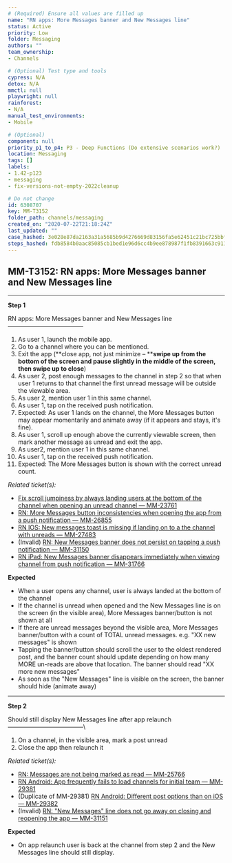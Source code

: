 ```yaml
---
# (Required) Ensure all values are filled up
name: "RN apps: More Messages banner and New Messages line"
status: Active
priority: Low
folder: Messaging
authors: ""
team_ownership: 
- Channels

# (Optional) Test type and tools
cypress: N/A
detox: N/A
mmctl: null
playwright: null
rainforest: 
- N/A
manual_test_environments: 
- Mobile

# (Optional)
component: null
priority_p1_to_p4: P3 - Deep Functions (Do extensive scenarios work?)
location: Messaging
tags: []
labels: 
- 1.42-p123
- messaging
- fix-versions-not-empty-2022cleanup

# Do not change
id: 6308707
key: MM-T3152
folder_path: channels/messaging
created_on: "2020-07-22T21:18:24Z"
last_updated: ""
case_hashed: 3e028e87da2163a31a5685b9d4276669d83156fa5e62451c21bc725bbffa630130f53bf2a0afa465b45a76b35313c6ec
steps_hashed: fdb8584b0aac85085cb1bed1e96d6cc4b9ee878987f1fb8391663c911dfaef7a7e9d8963c41b66bd6a0b598e73b8ac41
---
```


## MM-T3152: RN apps: More Messages banner and New Messages line

---

**Step 1**

RN apps: More Messages banner and New Messages line\
–––––––––––––––––––––––––

1. As user 1, launch the mobile app.
2. Go to a channel where you can be mentioned.
3. Exit the app (\*\*close app, not just minimize – \*\***swipe up from the bottom of the screen and pause slightly in the middle of the screen, then swipe up to close**)
4. As user 2, post enough messages to the channel in step 2 so that when user 1 returns to that channel the first unread message will be outside the viewable area.
5. As user 2, mention user 1 in this same channel.
6. As user 1, tap on the received push notification.
7. Expected: As user 1 lands on the channel, the More Messages button may appear momentarily and animate away (if it appears and stays, it's fine).
8. As user 1, scroll up enough above the currently viewable screen, then mark another message as unread and exit the app.
9. As user2, mention user 1 in this same channel.
10. As user 1, tap on the received push notification.
11. Expected: The More Messages button is shown with the correct unread count.

_Related ticket(s):_

- [Fix scroll jumpiness by always landing users at the bottom of the channel when opening an unread channel — MM-23761](https://mattermost.atlassian.net/browse/MM-23761)
- [RN: More Messages button inconsistencies when opening the app from a push notification — MM-26855](https://mattermost.atlassian.net/browse/MM-26855)
- [RN IOS: New messages toast is missing if landing on to a the channel with unreads — MM-27483](https://mattermost.atlassian.net/browse/MM-27483)
- (Invalid) [RN: New Messages banner does not persist on tapping a push notification — MM-31150](https://mattermost.atlassian.net/browse/MM-31150)
- [RN iPad: New Messages banner disappears immediately when viewing channel from push notification — MM-31766](https://mattermost.atlassian.net/browse/MM-31766)

**Expected**

- When a user opens any channel, user is always landed at the bottom of the channel
- If the channel is unread when opened and the New Messages line is on the screen (in the visible area), More Messages banner/button is not shown at all 
- If there are unread messages beyond the visible area, More Messages banner/button with a count of TOTAL unread messages. e.g. "XX new messages" is shown
- Tapping the banner/button should scroll the user to the oldest rendered post, and the banner count should update depending on how many MORE un-reads are above that location. The banner should read "XX more new messages"
- As soon as the "New Messages" line is visible on the screen, the banner should hide (animate away)

---

**Step 2**

Should still display New Messages line after app relaunch\
–––––––––––––––––––––––––\\

1. On a channel, in the visible area, mark a post unread
2. Close the app then relaunch it

_Related ticket(s):_

- [RN: Messages are not being marked as read — MM-25766](https://mattermost.atlassian.net/browse/MM-25766)
- [RN Android: App frequently fails to load channels for initial team — MM-29381](https://mattermost.atlassian.net/browse/MM-29381)
- (Duplicate of MM-29381) [RN Android: Different post options than on iOS — MM-29382](https://mattermost.atlassian.net/browse/MM-29382)
- (Invalid) [RN: "New Messages" line does not go away on closing and reopening the app — MM-31151](https://mattermost.atlassian.net/browse/MM-31151)

**Expected**

- On app relaunch user is back at the channel from step 2 and the New Messages line should still display.
